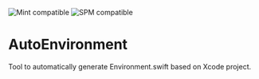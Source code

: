![Mint compatible](https://img.shields.io/badge/🌱%20Mint-compatible-brightgreen.svg)
![SPM compatible](https://img.shields.io/badge/SPM-compatible-orange.svg?style=flat&logo=swift)

# AutoEnvironment

Tool to automatically generate Environment.swift based on Xcode project.
